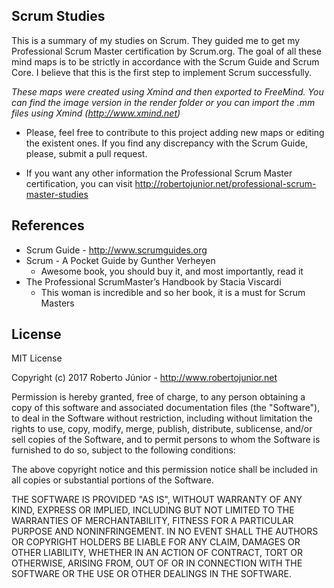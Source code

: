 ## Scrum Studies
This is a summary of my studies on Scrum. They guided me to get my Professional Scrum Master certification by 
Scrum.org. The goal of all these mind maps is to be strictly in accordance with the Scrum Guide and Scrum Core. 
I believe that this is the first step to implement Scrum successfully.

*These maps were created using Xmind and then exported to FreeMind. You can find the image version in the render folder
or you can import the .mm files using Xmind (http://www.xmind.net)*

- Please, feel free to contribute to this project adding new maps or editing the existent ones.
If you find any discrepancy with the Scrum Guide, please, submit a pull request.

- If you want any other information the Professional Scrum Master certification, you can visit 
http://robertojunior.net/professional-scrum-master-studies

## References
- Scrum Guide - http://www.scrumguides.org
- Scrum - A Pocket Guide by Gunther Verheyen 
    - Awesome book, you should buy it, and most importantly, read it
- The Professional ScrumMaster’s Handbook by Stacia Viscardi
    - This woman is incredible and so her book, it is a must for Scrum Masters

## License

MIT License

Copyright (c) 2017 Roberto Júnior - http://www.robertojunior.net

Permission is hereby granted, free of charge, to any person obtaining a copy
of this software and associated documentation files (the "Software"), to deal
in the Software without restriction, including without limitation the rights
to use, copy, modify, merge, publish, distribute, sublicense, and/or sell
copies of the Software, and to permit persons to whom the Software is
furnished to do so, subject to the following conditions:

The above copyright notice and this permission notice shall be included in all
copies or substantial portions of the Software.

THE SOFTWARE IS PROVIDED "AS IS", WITHOUT WARRANTY OF ANY KIND, EXPRESS OR
IMPLIED, INCLUDING BUT NOT LIMITED TO THE WARRANTIES OF MERCHANTABILITY,
FITNESS FOR A PARTICULAR PURPOSE AND NONINFRINGEMENT. IN NO EVENT SHALL THE
AUTHORS OR COPYRIGHT HOLDERS BE LIABLE FOR ANY CLAIM, DAMAGES OR OTHER
LIABILITY, WHETHER IN AN ACTION OF CONTRACT, TORT OR OTHERWISE, ARISING FROM,
OUT OF OR IN CONNECTION WITH THE SOFTWARE OR THE USE OR OTHER DEALINGS IN THE
SOFTWARE.